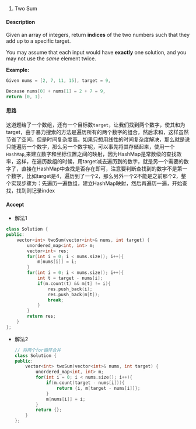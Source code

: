 1. Two Sum

#### Description

Given an array of integers, return **indices** of the two numbers such that they add up to a specific target.

You may assume that each input would have **exactly** one solution, and you may not use the *same* element twice.

**Example:**

```c++
Given nums = [2, 7, 11, 15], target = 9,

Because nums[0] + nums[1] = 2 + 7 = 9,
return [0, 1].
```

#### 思路

这道题给了一个数组，还有一个目标数`target`，让我们找到两个数字，使其和为target，由于暴力搜索的方法是遍历所有的两个数字的组合，然后求和，这样虽然节省了空间，但是时间复杂度高。如果只想用线性的时间复杂度解决，那么就是说只能遍历一个数字，那么另一个数字呢，可以事先将其存储起来，使用一个`HashMap`,来建立数字和坐标位置之间的映射，因为HashMap是常数级的查找效率，这样，在遍历数组的时候，用target减去遍历到的数字，就是另一个需要的数字了，直接在HashMap中查找是否存在即可，注意要判断查找到的数字不是第一个数字，比如target是4，遍历到了一个2，那么另外一个2不能是之前那个2，整个实现步骤为：先遍历一遍数组，建立HashMap映射，然后再遍历一遍，开始查找，找到则记录index



#### Accept

- 解法1

```c++
class Solution {
public:
    vector<int> twoSum(vector<int>& nums, int target) {
        unordered_map<int, int> m;
        vector<int> res;
        for(int i = 0; i < nums.size(); i++){
            m[nums[i]] = i;
        }
        for(int i = 0; i < nums.size(); i++){
            int t = target - nums[i];
            if(m.count(t) && m[t] != i){
                res.push_back(i);
                res.push_back(m[t]);
                break;
            }
        }
        return res;
    }
};
```

- 解法2

  ```c++
  // 将两个for循环合并
  class Solution {
  public:
      vector<int> twoSum(vector<int>& nums, int target) {
          unordered_map<int, int> m;
          for(int i = 0; i < nums.size(); i++){
              if(m.count(target - nums[i])){
                  return {i, m[target - nums[i]]};
              }
              m[nums[i]] = i;
          }
          return {};
      }
  };
  ```
